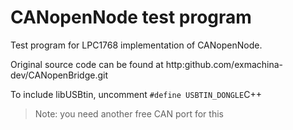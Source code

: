 CANopenNode test program
========================

Test program for LPC1768 implementation of CANopenNode.

Original source code can be found at http:github.com/exmachina-dev/CANopenBridge.git

To include libUSBtin, uncomment `#define USBTIN_DONGLE`C++ 
> Note: you need another free CAN port for this
